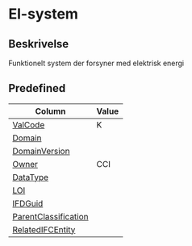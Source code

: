 # El-system

## Beskrivelse

Funktionelt system der forsyner med elektrisk energi

## Predefined

| Column                                                              | Value |
| ------------------------------------------------------------------- | ----- |
| [ValCode](../../Attributes/ValCode.md)                              | K     |
| [Domain](../../Attributes/Domain.md)                                |       |
| [DomainVersion](../../Attributes/DomainVersion.md)                  |       |
| [Owner](../../Attributes/Owner.md)                                  | CCI   |
| [DataType](../../Attributes/DataType.md)                            |       |
| [LOI](../../Attributes/LOI.md)                                      |       |
| [IFDGuid](../../Attributes/IFDGuid.md)                              |       |
| [ParentClassification](../../Attributes/IFCParentClassification.md) |       |
| [RelatedIFCEntity](../../Attributes/RelatedIFCEntity.md)            |       |
